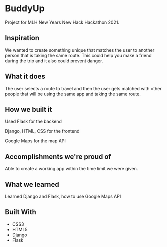 # BuddyUp
Project for MLH New Years New Hack Hackathon 2021.

## Inspiration 
We wanted to create something unique that matches the user to another person that is taking the same route. This could help you make a friend during the trip and it also could prevent danger.

## What it does
The user selects a route to travel and then the user gets matched with other people that will be using the same app and taking the same route.

## How we built it
Used Flask for the backend

Django, HTML, CSS for the frontend

Google Maps for the map API

## Accomplishments we're proud of 
Able to create a working app within the time limit we were given.

## What we learned
Learned Django and Flask, how to use Google Maps API

## Built With
- CSS3
- HTML5
- Django
- Flask
